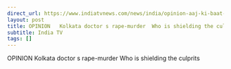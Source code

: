 ```yaml
---
direct_url: https://www.indiatvnews.com/news/india/opinion-aaj-ki-baat-with-rajat-sharma-kolkata-doctor-s-rape-murder-who-is-shielding-the-culprits-2024-08-15-947074
layout: post
title: OPINION   Kolkata doctor s rape-murder  Who is shielding the culprits 
subtitle: India TV
tags: []
---
```


OPINION   Kolkata doctor s rape-murder  Who is shielding the culprits 
